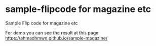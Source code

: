 # sample-flipcode for magazine etc
Sample Flip code for magazine etc 

For demo you can see the result at this page https://ahmadhmwn.github.io/sample-magazine/
